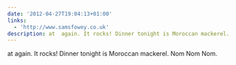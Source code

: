 ```yaml
---
date: '2012-04-27T19:04:13+01:00'
links:
  - 'http://www.samsfowey.co.uk'
description: at  again. It rocks! Dinner tonight is Moroccan mackerel. Nom Nom Nom.
---
```

at  again. It rocks! Dinner tonight is Moroccan mackerel. Nom Nom Nom.
